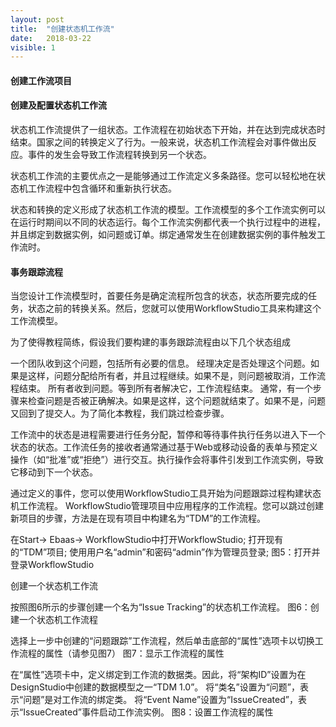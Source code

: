 ```yaml
---
layout: post
title:  "创建状态机工作流"
date:   2018-03-22
visible: 1
---
```


#### 创建工作流项目

#### 创建及配置状态机工作流

状态机工作流提供了一组状态。工作流程在初始状态下开始，并在达到完成状态时结束。国家之间的转换定义了行为。一般来说，状态机工作流程会对事件做出反应。事件的发生会导致工作流程转换到另一个状态。

状态机工作流的主要优点之一是能够通过工作流定义多条路径。您可以轻松地在状态机工作流程中包含循环和重新执行状态。

状态和转换的定义形成了状态机工作流的模型。工作流模型的多个工作流实例可以在运行时期间以不同的状态运行。每个工作流实例都代表一个执行过程中的进程，并且绑定到数据实例，如问题或订单。绑定通常发生在创建数据实例的事件触发工作流时。

#### 事务跟踪流程

当您设计工作流模型时，首要任务是确定流程所包含的状态，状态所要完成的任务，状态之前的转换关系。然后，您就可以使用WorkflowStudio工具来构建这个工作流模型。

为了使得教程简练，假设我们要构建的事务跟踪流程由以下几个状态组成

一个团队收到这个问题，包括所有必要的信息。
经理决定是否处理这个问题。如果是这样，问题分配给所有者，并且过程继续。如果不是，则问题被取消，工作流程结束。
所有者收到问题。等到所有者解决它，工作流程结束。
通常，有一个步骤来检查问题是否被正确解决。如果是这样，这个问题就结束了。如果不是，问题又回到了提交人。为了简化本教程，我们跳过检查步骤。

工作流中的状态是进程需要进行任务分配，暂停和等待事件执行任务以进入下一个状态的状态。工作流任务的接收者通常通过基于Web或移动设备的表单与预定义操作（如“批准”或“拒绝”）进行交互。执行操作会将事件引发到工作流实例，导致它移动到下一个状态。

通过定义的事件，您可以使用WorkflowStudio工具开始为问题跟踪过程构建状态机工作流程。 WorkflowStudio管理项目中应用程序的工作流程。您可以跳过创建新项目的步骤，方法是在现有项目中构建名为“TDM”的工作流程。

在Start-> Ebaas-> WorkflowStudio中打开WorkflowStudio;
打开现有的“TDM”项目;
使用用户名“admin”和密码“admin”作为管理员登录;
图5：打开并登录WorkflowStudio

创建一个状态机工作流

按照图6所示的步骤创建一个名为“Issue Tracking”的状态机工作流程。
图6：创建一个状态机工作流程

选择上一步中创建的“问题跟踪”工作流程，然后单击底部的“属性”选项卡以切换工作流程的属性（请参见图7）
图7：显示工作流程的属性

在“属性”选项卡中，定义绑定到工作流的数据类。因此，将“架构ID”设置为在DesignStudio中创建的数据模型之一“TDM 1.0”。
将“类名”设置为“问题”，表示“问题”是对工作流的绑定类。
将“Event Name”设置为“IssueCreated”，表示“IssueCreated”事件启动工作流实例。
图8：设置工作流程的属性

